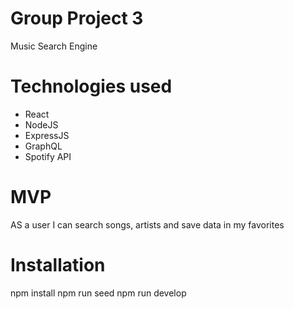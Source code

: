 # Group Project 3
Music Search Engine
# Technologies used
- React
- NodeJS
- ExpressJS
- GraphQL
- Spotify API

# MVP
AS a user I can search songs, artists and save data in my favorites

# Installation
npm install
npm run seed
npm run develop